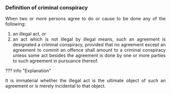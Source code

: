### Definition of criminal conspiracy
<div style="text-align: justify">

When two or more persons agree to do or cause to be done any of the following:

</div>

1. <div style="text-align: justify"> an illegal act, or
2. <div style="text-align: justify"> an act which is not illegal by illegal means, such an agreement is designated a criminal conspiracy, provided that no agreement except an agreement to commit an offence shall amount to a criminal conspiracy unless some act besides the agreement is done by one or more parties to such agreement in pursuance thereof.

??? info "Explanation"
    <div style="text-align: justify"> It is immaterial whether the illegal act is the ultimate object of such an agreement or is merely incidental to that object.
